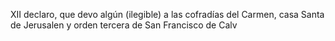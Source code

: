 XII declaro, que devo algún (ilegible) a las cofradías del Carmen, casa Santa de Jerusalen y orden tercera de San Francisco de Calv
